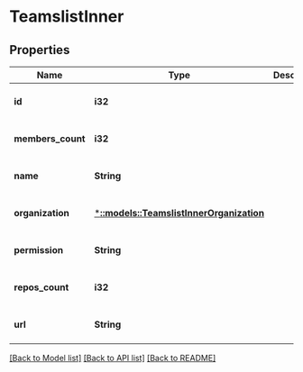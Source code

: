 # TeamslistInner

## Properties
Name | Type | Description | Notes
------------ | ------------- | ------------- | -------------
**id** | **i32** |  | [optional] [default to null]
**members_count** | **i32** |  | [optional] [default to null]
**name** | **String** |  | [optional] [default to null]
**organization** | [***::models::TeamslistInnerOrganization**](teamslist_inner_organization.md) |  | [optional] [default to null]
**permission** | **String** |  | [optional] [default to null]
**repos_count** | **i32** |  | [optional] [default to null]
**url** | **String** |  | [optional] [default to null]

[[Back to Model list]](../README.md#documentation-for-models) [[Back to API list]](../README.md#documentation-for-api-endpoints) [[Back to README]](../README.md)


